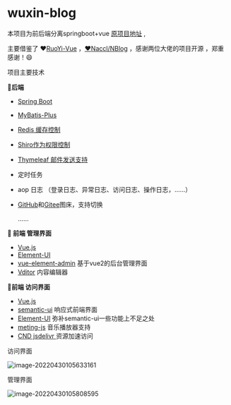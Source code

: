# wuxin-blog
 本项目为前后端分离springboot+vue [原项目地址](https://github.com/wuxin0011/wuxin/tree/main/springboot-web-project/wuxin) ,

主要借鉴了 :heart:[RuoYi-Vue](https://gitee.com/y_project/RuoYi-Vue) ，[:heart:Naccl/NBlog](https://github.com/Naccl/NBlog) ，感谢两位大佬的项目开源 ，郑重感谢！:smile:

项目主要技术



**:tomato:后端**

- [Spring Boot](https://docs.spring.io/spring-boot/docs/current/reference/html/)

-  [MyBatis-Plus ](https://www.mybatis-plus.com/)

-  [Redis 缓存控制](https://redis.io/)

-  [Shiro作为权限控制](https://shiro.apache.org/)

- [Thymeleaf 邮件发送支持](https://www.thymeleaf.org/)

- 定时任务 

- aop 日志 （登录日志、异常日志、访问日志、操作日志，……）

- [GitHub](https://github.com/)和[Gitee](https://gitee.com/)图床，支持切换

  ……

  

**:tomato: 前端 管理界面**

- [Vue.js ](https://cn.vuejs.org/)
- [Element-UI](https://element.eleme.cn/#/zh-CN)
- [vue-element-admin](https://github.com/PanJiaChen/vue-element-admin) 基于vue2的后台管理界面
- [Vditor](https://b3log.org/vditor/) 内容编辑器



**:tomato:前端 访问界面**

- [Vue.js ](https://cn.vuejs.org/)
- [semantic-ui](https://semantic-ui.com/) 响应式前端界面
- [Element-UI](https://element.eleme.cn/#/zh-CN)  弥补semantic-ui一些功能上不足之处
- [meting-js](https://github.com/metowolf/MetingJS) 音乐播放器支持
- [CND jsdelivr ](https://www.jsdelivr.com/) 资源加速访问



访问界面

![image-20220430105633161](https://cdn.jsdelivr.net/gh/wuxin0011/wuxin@main//blog-resource/typora/image-20220430105633161.png)



管理界面

![image-20220430105808595](https://cdn.jsdelivr.net/gh/wuxin0011/wuxin@main//blog-resource/typora/image-20220430105808595.png)
